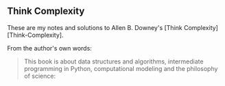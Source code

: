 ## Think Complexity
These are my notes and solutions to Allen B. Downey's [Think Complexity][Think-Complexity].

From the author's own words:
> This book is about data structures and algorithms, intermediate programming in Python, computational modeling and the philosophy of science:
